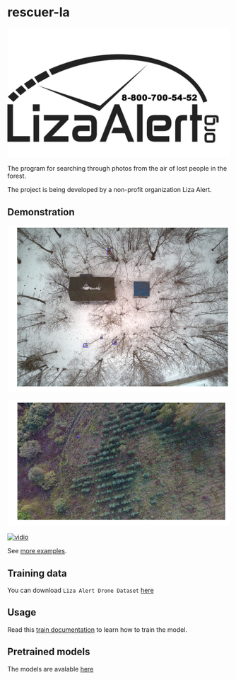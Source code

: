 # rescuer-la
![logo](docs/imgs/la-logo.jpg)

The program for searching through photos from the air of lost people in the forest. 

The project is being developed by a non-profit organization Liza Alert.

## Demonstration

![01](docs/imgs/examples/02.png)

![02](docs/imgs/examples/08.png)

[![vidio](http://img.youtube.com/vi/9pVtPM4bzww/0.jpg)](http://www.youtube.com/watch?v=9pVtPM4bzww)

See [more examples](docs/work-demo.md).

## Training data

You can download `Liza Alert Drone Dataset` [here](https://yadi.sk/d/4Hz_1qpiNbHhpQ)

## Usage

Read this [train documentation](docs/train-usage.md) to learn how to train the model.

## Pretrained models

The models are avalable [here](https://github.com/gosha20777/rescuer-la/releases)
